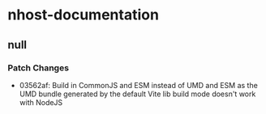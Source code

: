# nhost-documentation

## null
### Patch Changes

- 03562af: Build in CommonJS and ESM instead of UMD and ESM as the UMD bundle generated by the default Vite lib build mode doesn't work with NodeJS
